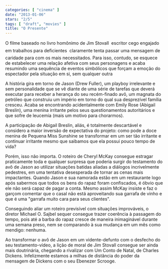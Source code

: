 ```yaml
---
categories: [ "cinema" ]
date: "2013-01-06"
stars: "2/5"
tags: [ "draft", "movies" ]
title: "O Presente"
---
```

O filme baseado no livro homônimo de Jim Stovall  escritor cego
engajado em trabalhos para deficientes  claramente tenta passar uma
mensagem de caridade para com os mais necessitados. Para isso, contudo,
se esquece de estabelecer uma relação afetiva com seus personagens
e acaba resumindo uma sequência de eventos simbólicos que forçam a
emoção do espectador pela situação em si, sem qualquer outra

A história gira em torno de Jason (Drew Fuller), um playboy irrelevante e
sem personalidade que se vê diante de uma série de tarefas que deverá
executar para receber a herança do seu recém-finado avô, um magnata
do petróleo que construiu um império em torno do qual sua desprezível
família cresceu. Acaba se encontrando acidentalmente com Emily Rose
(Abigail Breslin), uma menina irritante pelos seus questionamentos
autoritários e que sofre de leucemia (mais um motivo para chorarmos).

A participação de Abigail Breslin, aliás, é totalmente descartável e
considero a maior inversão de expectativa do projeto: como pode a doce
menina de Pequena Miss Sunshine se transformar em um ser tão irritante
e continuar irritante mesmo que saibamos que ela possui pouco tempo de
vida?

Porém, isso não importa. O roteiro de Cheryl McKay consegue estragar
praticamente toda e qualquer surpresa que poderia surgir do testamento
do avô de Jason ao utilizar situações batidas aliadas a diálogos
incrivelmente pedestres, em uma tentativa desesperada de tornar as cenas
mais impactantes. Quando Jason e sua namorada estão em um restaurante
logo após sabermos que todos os bens do rapaz foram confiscados,
é óbvio que ele não será capaz de pagar a conta. Mesmo assim McKay
insiste e faz o garçom comentar que o casal não está aproveitando sua
garrafa de vinho e que é uma "garrafa muito cara para seus clientes".

Conseguindo aliar um roteiro previsível com situações improváveis,
o diretor Michael O. Sajbel sequer consegue trazer coerência à passagem
do tempo, pois até a barba do rapaz cresce de maneira inimaginável
durante uma semana preso, nem se comparando à sua mudança em um mês
como mendigo: nenhuma.

Ao transformar o avô de Jason em um vidente-defunto com o desfecho do
seu testamento-vídeo, a lição de moral de Jim Stovall consegue ser
ainda mais doutrinária, chegando a rivalizar com Um Conto de Natal,
de Charles Dickens. Infelizmente estamos a milhas de distância do poder
da mensagem de Dickens com o seu Ebenezer Scrooge.

